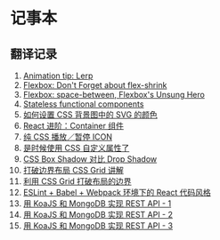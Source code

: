 # 记事本

## 翻译记录

1. [Animation tip: Lerp](https://github.com/xiao-T/note/issues/2)
2. [Flexbox: Don't Forget about flex-shrink](https://github.com/xiao-T/note/issues/3)
3. [Flexbox: space-between, Flexbox's Unsung Hero](https://github.com/xiao-T/note/issues/4)
4. [Stateless functional components](https://github.com/xiao-T/note/issues/5)     
5. [如何设置 CSS 背景图中的 SVG 的颜色](https://github.com/xiao-T/note/issues/6)     
6. [React 进阶：Container 组件](https://github.com/xiao-T/note/issues/7)
7. [纯 CSS 播放／暂停 ICON](https://github.com/xiao-T/note/issues/8)
8. [是时候使用 CSS 自定义属性了](https://github.com/xiao-T/note/issues/9)
9. [CSS Box Shadow 对比 Drop Shadow](https://github.com/xiao-T/note/issues/10)
10. [打破边界布局 CSS Grid 讲解](https://github.com/xiao-T/note/issues/11)
11. [利用 CSS Grid 打破布局的边界](https://github.com/xiao-T/note/blob/master/Published/Breaking%20Out%20With%20CSS%20Grid%20Layout.md)
12. [ESLint + Babel + Webpack 环境下的 React 代码风格](https://github.com/xiao-T/note/blob/master/Published/React%20Code%20Style%20with%20ESLint%20%2B%20Babel%20%2B%20Webpack.md)
13. [用 KoaJS 和 MongoDB 实现 REST API - 1](https://github.com/xiao-T/note/blob/master/Published/REST%20API%20with%20KoaJS%20and%20MongoDB%20(Part%20%E2%80%93%201).md)
14. [用 KoaJS 和 MongoDB 实现 REST API - 2](https://github.com/xiao-T/note/blob/master/Published/REST%20API%20with%20KoaJS%20and%20MongoDB%20(Part%20%E2%80%93%202).md)
15. [用 KoaJS 和 MongoDB 实现 REST API - 3](https://github.com/xiao-T/note/blob/master/Published/REST%20API%20with%20KoaJS%20and%20MongoDB%20(Part%20%E2%80%93%203).md)
